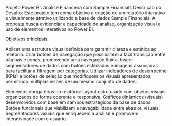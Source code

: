 Projeto Power BI: Análise Financeira com Sample Financials
Descrição do Desafio:
Este projeto tem como objetivo a criação de um relatório interativo e visualmente atrativo utilizando a base de dados Sample Financials. 
A proposta busca evidenciar a capacidade de análise, organização visual e uso de elementos interativos no Power BI.

Objetivos principais:

Aplicar uma estrutura visual definida para garantir clareza e estética ao relatório.
Criar botões de navegação que possibilitem a fácil transição entre páginas e temas, promovendo uma navegação fluida.
Inserir segmentadores de dados com botões estilizados e imagens associadas para facilitar a filtragem por categorias.
Utilizar indicadores de desempenho (KPIs) e botões de seleção que modifiquem os visuais apresentados, permitindo múltiplas visões de um mesmo conjunto de dados.

Elementos obrigatórios no relatório:
Layout estruturado com objetos visuais organizados de forma coerente e responsiva.
Gráficos dinâmicos (visuais) desenvolvidos com base em campos estratégicos da base de dados.
Botões funcionais que viabilizam a navegabilidade entre abas ou visuais.
Segmentadores visuais que enriquecem a análise e promovem interatividade com o usuário.
